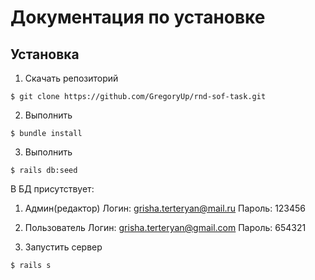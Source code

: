 # Документация по установке

## Установка

1. Скачать репозиторий
```
$ git clone https://github.com/GregoryUp/rnd-sof-task.git
```
2. Выполнить
```
$ bundle install
```

3. Выполнить
```
$ rails db:seed
```
В БД присутствует:
1. Админ(редактор) Логин: grisha.terteryan@mail.ru Пароль: 123456
2. Пользователь Логин: grisha.terteryan@gmail.com Пароль: 654321

4. Запустить сервер
```
$ rails s
```
